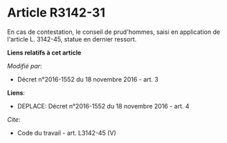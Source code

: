 # Article R3142-31

En cas de contestation, le conseil de prud'hommes, saisi en application de l'article L. 3142-45, statue en dernier ressort.

**Liens relatifs à cet article**

_Modifié par_:

  - Décret n°2016-1552 du 18 novembre 2016 - art. 3

**Liens**:

  - DEPLACE: Décret n°2016-1552 du 18 novembre 2016 - art. 4

_Cite_:

  - Code du travail - art. L3142-45 (V)
